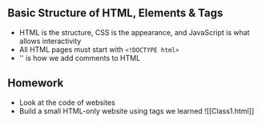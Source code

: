 ## Basic Structure of HTML, Elements & Tags

- HTML is the structure, CSS is the appearance, and JavaScript is what allows interactivity
- All HTML pages must start with `<!DOCTYPE html>`
- '<!--Comment-->' is how we add comments to HTML
## Homework
  - Look at the code of websites
  - Build a small HTML-only website using tags we learned ![[Class1.html]]